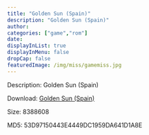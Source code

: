 ```yaml
---
title: "Golden Sun (Spain)"
description: "Golden Sun (Spain)"
author: 
categories: ["game","rom"]
date: 
displayInList: true
displayInMenu: false
dropCap: false
featuredImage: /img/miss/gamemiss.jpg
---
```


Description: Golden Sun (Spain)

Download: <a style="text-decoration:underline;" href="https://mega.nz/#!SDYkGS4T!B3NDo-pC_WHFMfrA-9-3IBwmlQQiXr1LYGYlcfse1sU" target = "_blank" rel = "nofollow" > Golden Sun (Spain)</a>

Size: 8388608

MD5: 53D97150443E4449DC1959DA641D1A8E

